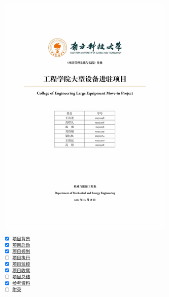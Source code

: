 ![](docs/static/image/cover.jpg)

- [x] [项目背景](docs/section/background.md)
- [x] [项目启动](docs/section/initiate.md)
- [x] [项目规划](docs/section/plan.md)
- [ ] [项目执行](docs/section/execute.md)
- [x] [项目监控](docs/section/monitor.md)
- [x] [项目收尾](docs/section/close.md)
- [ ] [项目总结](docs/section/conclusion.md)
- [x] [参考资料](docs/section/reference.md)
- [ ] [附录](docs/section/appendix.md)
